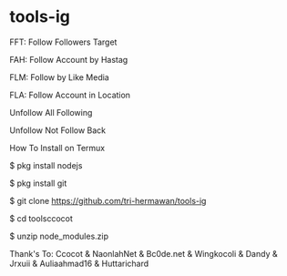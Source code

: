 # tools-ig

FFT: Follow Followers Target

FAH: Follow Account by Hastag

FLM: Follow by Like Media

FLA: Follow Account in Location

Unfollow All Following

Unfollow Not Follow Back


How To Install on Termux

$ pkg install nodejs

$ pkg install git

$ git clone https://github.com/tri-hermawan/tools-ig

$ cd toolsccocot

$ unzip node_modules.zip


Thank's To:  Ccocot &amp; NaonlahNet &amp; Bc0de.net &amp; Wingkocoli &amp; Dandy &amp; Jrxuii &amp; Auliaahmad16 &amp; Huttarichard
